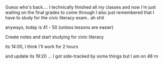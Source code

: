 Guess who's back.... 
I technically finished all my classes and now i'm just waiting on the final grades to come through 
I also just remembered that I have to study for the civic literacy exam.. ah shit

anyways, today is 41 - 50 (unless lessons are easier)

Create notes and start studying for civic literacy 


its 14:00, I think I'll work for 2 hours

and update its 19:20 ... I got side-tracked by some things but I am on 48 rn
